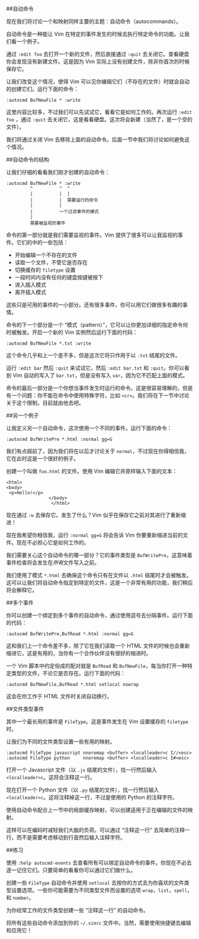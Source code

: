 ##自动命令

现在我们将讨论一个和映射同样主要的主题：自动命令（autocommands）。

自动命令是一种能让 Vim 在特定的事件发生的时候去执行特定命令的功能。让我们看一个例子。

通过 `:edit foo` 去打开一个新的文件，然后直接通过 `:quit` 去关闭它。查看硬盘你会发现没有新建文件。这是因为 Vim 实际上没有创建文件，除非你首次的时候保存它。

让我们改变这个情况，使得 Vim 可以见你编辑它们（不存在的文件）时就会自动的创建它们。运行下面的命令：

```vim
:autocmd BufNewFile * :write
```

这里内容比较多，不过我们可以先试试它，看看它是如何工作的。再次运行 `:edit foo` ，通过 `:quit` 去关闭它，这是看看硬盘。这次将会新建（当然了，是一个空的文件）。

我们将通过关闭 Vim 去移除上面的自动命令。后面一节中我们将讨论如何避免这个情况。

##自动命令的结构

让我们仔细的看看我们刚才创建的自动命令：

```vim
:autocmd BufNewFile * :write
		 ^          ^  ^
		 |          |  |
		 |          |  需要运行的命令
		 |          |
		 |          一个过滤事件的模式
		 |
		 需要被监视的事件
```

命令的第一部分就是我们需要监视的事件。Vim 提供了很多可以让我监视的事件。它们的中的一些包括：
- 开始编辑一个不存在的文件
- 读取一个文件，不管它是否存在
- 切换缓存的 `filetype` 设置
- 一段时间内没有任何的键盘按键被按下
- 进入插入模式
- 离开插入模式

这些只是可用的事件的一小部分。还有很多事件，你可以用它们做很多有趣的事情。

命令的下一个部分是一个 “模式（pattern）”，它可以让你更加详细的指定命令何时被触发。开启一个新的 Vim 实例然后运行下面的代码：

```vim
:autocmd BufNewFile *.txt :write
```

这个命令几乎和上一个差不多，但是这次它将只作用于以 `.txt` 结尾的文件。

运行 `:edit bar` 然后 `:quit` 来试试它，然后 `:edit bar.txt` 和 `:quit`。你可以看到 Vim 自动的写入了 `bar.txt`，但是没有写入 `var`，因为它不匹配上面的模式。

命令的最后一部分是一个你想当事件发生时运行的命令。这是很容易理解的，但是有一个问题：你不能在命令中使用特殊字符，比如 `<cr>`。我们将在下一节中讨论关于这个限制，目前就由他去吧。

##另一个例子

让我定义另一个自动命令，这次使用一个不同的事件。运行下面的命令：

```vim
:autocmd BufWritePre *.html :normal gg=G
```

我们有点超前了，因为我们将在以后才讨论关于 `normal`，不过现在你得相信我，它在此时这是一个很好的例子。

创建一个叫做 `foo.html` 的文件。使用 Vim 编辑它并原样输入下面的文本：

```vim
<html>
<body>
 <p>Hello!</p>
				</body>
				 </html>
```

现在通过 `:w` 去保存它。发生了什么？Vim 似乎在保存它之前对其进行了重新缩进！

现在我希望你相信我，运行 `:normal gg=G` 将会告诉 Vim 你要重新缩进当前的文件。现在不必担心它是如何工作的。

我们需要关心这个自动命令的哪一部分？它的事件类型是 `BufWritePre`，这意味着事件检查将会发生在*所有*文件写入之前。

我们使用了模式 `*.html` 去确保这个命令只有在文件以 `.html` 结尾时才会被触发。这可以让我们将自动命令指定到特定的文件，这是一个非常有用的功能，我们稍后将会解释它。

##多个事件

你可以创建一个绑定到多个事件的自动命令，通过使用逗号去分隔事件。运行下面的代码：

```vim
:autocmd BufWritePre,BufRead *.html :normal gg=G
```

这和我们上一个命令差不多，除了它在我们读取一个 HTML 文件的时候也会重新缩进它。这是有用的，当你有一个合作伙伴没有很好的缩进时。

一个 Vim 脚本中约定俗成的配对就是 `BufRead` 和 `BufNewFile`，每当你打开一种特定类型的文件，不论它是否存在。运行下面的代码：

```vim
:autocmd BufNewFile,BufRead *.html setlocal nowrap
```

这会在你工作于 HTML 文件时关闭自动换行。

##文件类型事件

其中一个最长用的事件是 `FileType`。这是事件发生在 Vim 设置缓存的 `filetype` 时。

让我们为不同的文件类型设置一些有用的映射。

```vim
:autocmd FileType javascript nnoremap <buffer> <localleader>c I//<esc>
:autocmd FileType python     nnoremap <buffer> <localleader>c I#<esc>
```

打开一个 Javascript 文件（以 `.js` 结尾的文件），找一行然后输入 `<localleader>c`。这将会注释这一行。

现在打开一个 Python 文件（以 `.py` 结尾的文件），找一行然后输入 `<localleader>c`。这将注释掉这一行，不过是使用的 Python 的注释字符。

使用自动命令配合上一节中的局部缓存映射，可以创建适用于正在编辑的文件的映射。

这样可以在编码时减轻我们大脑的负荷。可以通过 “注释这一行” 去简单的注释一行，而不是需要考虑移动到行首然后输入注释字符。

##练习

使用 `:help autocmd-events` 去查看所有可以绑定自动命令的事件。你现在不必去逐一记住它们。只要简单的看看你可以通过它们做什么。

创建一些 `FileType` 自动命令并使用 `setlocal` 去按你的方式去为你喜欢的文件类型设置选项。一些你可能需要为不同类型文件而设置的选项 `wrap`，`list`，`spell`，和 `number`。

为你经常工作的文件类型创建一些 “注释这一行” 的自动命令。

将所有这些自动命令添加到你的 `~/.vimrc` 文件中。当然，需要使用快捷键去编辑和应用它！
